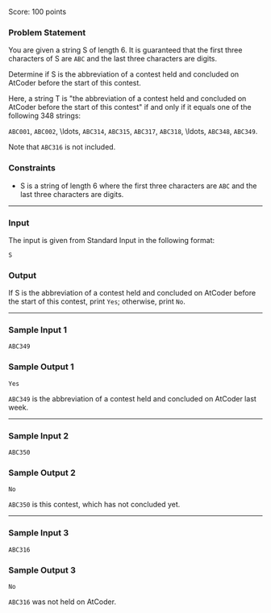 Score: 100 points

### Problem Statement

You are given a string S of length 6. It is guaranteed that the first three characters of S are `ABC` and the last three characters are digits.

Determine if S is the abbreviation of a contest held and concluded on AtCoder before the start of this contest.

Here, a string T is "the abbreviation of a contest held and concluded on AtCoder before the start of this contest" if and only if it equals one of the following 348 strings:

`ABC001`, `ABC002`, \ldots, `ABC314`, `ABC315`, `ABC317`, `ABC318`, \ldots, `ABC348`, `ABC349`.

Note that `ABC316` is not included.

### Constraints

* S is a string of length 6 where the first three characters are `ABC` and the last three characters are digits.

---

### Input

The input is given from Standard Input in the following format:

```
S
```

### Output

If S is the abbreviation of a contest held and concluded on AtCoder before the start of this contest, print `Yes`; otherwise, print `No`.

---

### Sample Input 1

```
ABC349
```

### Sample Output 1

```
Yes
```

`ABC349` is the abbreviation of a contest held and concluded on AtCoder last week.

---

### Sample Input 2

```
ABC350
```

### Sample Output 2

```
No
```

`ABC350` is this contest, which has not concluded yet.

---

### Sample Input 3

```
ABC316
```

### Sample Output 3

```
No
```

`ABC316` was not held on AtCoder.